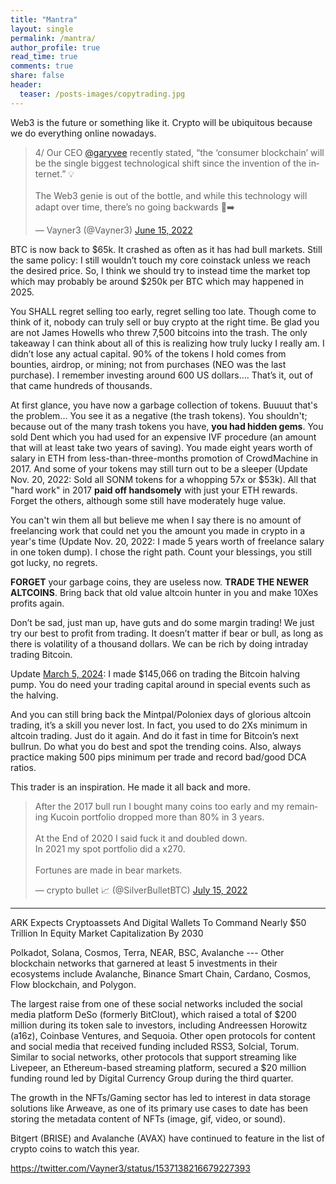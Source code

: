```yaml
---
title: "Mantra"
layout: single
permalink: /mantra/
author_profile: true
read_time: true
comments: true
share: false
header:
  teaser: /posts-images/copytrading.jpg
---
```

<!-- excerpt: "You can’t win them all" -->
Web3 is the future or something like it. Crypto will be ubiquitous because we do everything online nowadays. 

<blockquote class="twitter-tweet"><p lang="en" dir="ltr">4/ Our CEO <a href="https://twitter.com/garyvee?ref_src=twsrc%5Etfw">@garyvee</a> recently stated, “the ‘consumer blockchain’ will be the single biggest technological shift since the invention of the internet.” 💡<br><br>The Web3 genie is out of the bottle, and while this technology will adapt over time, there’s no going backwards 🧞➡️</p>&mdash; Vayner3 (@Vayner3) <a href="https://twitter.com/Vayner3/status/1537138220701564929?ref_src=twsrc%5Etfw">June 15, 2022</a></blockquote> <script async src="https://platform.twitter.com/widgets.js" charset="utf-8"></script>

BTC is now back to $65k. It crashed as often as it has had bull markets. Still the same policy: I still wouldn’t touch my core coinstack unless we reach the 
desired price. So, I think we should try to instead time the market top which may probably be around $250k per BTC which may happened in 2025. 

You SHALL regret selling too early, regret selling too late. Though come to think of it, nobody can truly sell or buy crypto at the right time. Be glad you are 
not James Howells who threw 7,500 bitcoins into the trash. The only takeaway I can think about all of this is realizing how truly lucky I really am. I didn’t 
lose any actual capital. 90% of the tokens I hold comes from bounties, airdrop, or mining; not from purchases (NEO was the last purchase). I remember investing 
around 600 US dollars…. That’s it, out of that came hundreds of thousands.

At first glance, you have now a garbage collection of tokens. Buuuut that's the problem... You see it as a negative (the trash tokens). You shouldn't; because 
out of the many trash tokens you have, **you had hidden gems**. You sold Dent which you had used for an expensive IVF procedure (an amount that will at least 
take two years of saving). You made eight years worth of salary in ETH from less-than-three-months promotion of CrowdMachine in 2017. And some of your tokens 
may still turn out to be a sleeper (Update Nov. 20, 2022: Sold all SONM tokens for a whopping 57x or $53k). All that "hard work" in 2017 **paid off handsomely** 
with just your ETH rewards. Forget the others, although some still have moderately huge value.

You can't win them all but believe me when I say there is no amount of freelancing work that could net you the amount you made in crypto in a year's time 
(Update Nov. 20, 2022: I made 5 years worth of freelance salary in one token dump). I chose the right path. Count your blessings, you still got lucky, no regrets.

**FORGET** your garbage coins, they are useless now. **TRADE THE NEWER ALTCOINS**. Bring back that old value altcoin hunter in you and make 10Xes profits again.

Don’t be sad, just man up, have guts and do some margin trading! We just try our best to profit from trading. It doesn’t matter if bear or bull, as long as 
there is volatility of a thousand dollars. We can be rich by doing intraday trading Bitcoin.

Update [March 5, 2024](https://oliodigest.com/trading/technical-analysis/one-of-my-best-bitcoin-trades/): I made $145,066 on trading the Bitcoin halving pump. 
You do need your trading capital around in special events such as the halving.

And you can still bring back the Mintpal/Poloniex days of glorious altcoin trading, it’s a skill you never lost. In fact, you used to do 2Xs minimum in altcoin 
trading. Just do it again. And do it fast in time for Bitcoin’s next bullrun. Do what you do best and spot the trending coins. Also, always practice making 500 
pips minimum per trade and record bad/good DCA ratios.

This trader is an inspiration. He made it all back and more.
<blockquote class="twitter-tweet"><p lang="en" dir="ltr">After the 2017 bull run I bought many coins too early and my remaining Kucoin portfolio dropped more than 80% in 3 years.<br><br>At the End of 2020 I said fuck it and doubled down.<br>In 2021 my spot portfolio did a x270.<br><br>Fortunes are made in bear markets.</p>&mdash; crypto bullet 📈 (@SilverBulletBTC) <a href="https://twitter.com/SilverBulletBTC/status/1548076733370314752?ref_src=twsrc%5Etfw">July 15, 2022</a></blockquote> <script async src="https://platform.twitter.com/widgets.js" charset="utf-8"></script>

----

ARK Expects Cryptoassets And Digital Wallets To Command Nearly $50 Trillion In Equity Market Capitalization By 2030

Polkadot, Solana, Cosmos, Terra, NEAR, BSC, Avalanche --- Other blockchain networks that garnered at least 5
investments in their ecosystems include Avalanche, Binance Smart Chain, Cardano, Cosmos, Flow blockchain, and Polygon.

The largest raise from one of these social networks included the social media platform DeSo (formerly BitClout), which raised a total of $200 million during its token sale to investors, including Andreessen Horowitz (a16z), Coinbase Ventures, and Sequoia. Other open protocols for content and social media that received funding included RSS3, Solcial, Torum. Similar to social networks, other protocols that support streaming like Livepeer, an Ethereum-based streaming platform, secured a $20 million funding round led by Digital Currency Group during the third quarter.

The growth in the NFTs/Gaming sector has led to interest in data storage solutions like Arweave, as one of its primary use cases to date has been storing the metadata content of NFTs (image, gif, video, or sound).

Bitgert (BRISE) and Avalanche (AVAX) have continued to feature in the list of crypto coins to watch this year.

<https://twitter.com/Vayner3/status/1537138216679227393>